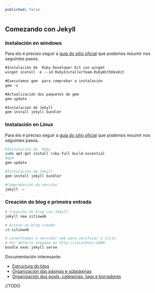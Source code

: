 ```yaml
---
published: false
---
```

## Comezando con Jekyll 

### Instalación en windows
Para elo é preciso seguir a [guía do sitio oficial](https://jekyllrb.com/docs/installation/windows/) que podemos resumir nos seguintes pasos. 

```ps  
#Instalación de  Ruby Developer Kit con winget
winget install -e --id RubyInstallerTeam.RubyWithDevKit

#Executamos gem  para comprobar a instalación
gem -v

#Actualización dos paquetes de gem
gem update 

#Instalación de Jekyll
gem install jekyll bundler
```

### Instalación en Linux 
Para elo é preciso seguir a [guía do sitio oficial](https://jekyllrb.com/docs/installation/other-linux/) que podemos resumir nos seguintes pasos. 

```bash 
#Instalación de  Ruby 
sudo apt-get install ruby-full build-essential
#gem
gem update

#Instalación de Jekyll
gem install jekyll bundler

#Comprobación da versión
jekyll -v
```

### Creación do blog e primeira entrada 
``` bash 
# Creación do blog con Jekyll
jekyll new sitioweb

# Acceso ao blog creado
cd sitioweb

# Levanttamos o servidor web para verificar o sitio
# Por defecto atópase en http://localhost:4000
bundle exec jekyll serve

```
Documentación interesante:
* [Estructura do blog](https://jekyllrb.com/docs/structure/)
* [Organización das páxinas e súbpáxinas](https://jekyllrb.com/docs/pages/) 
* [Organización dos posts, categorías, tags e borradores](https://jekyllrb.com/docs/posts/)


//TODO 
